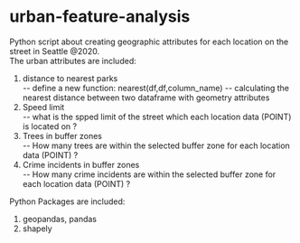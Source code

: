 # urban-feature-analysis
Python script about creating geographic attributes for each location on the street in Seattle @2020.  
The urban attributes are included:  
1. distance to nearest parks  
  -- define a new function: nearest(df,df,column_name)
  -- calculating the nearest distance between two dataframe with geometry attributes  
2. Speed limit  
  -- what is the spped limit of the street which each location data (POINT) is located on ?  
3. Trees in buffer zones  
  -- How many trees are within the selected buffer zone for each location data (POINT) ?  
4. Crime incidents in buffer zones  
  -- How many crime incidents are within the selected buffer zone for each location data (POINT) ?  

Python Packages are included:  
1. geopandas, pandas  
2. shapely

